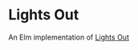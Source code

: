 # Lights Out
An Elm implementation of [Lights Out][lights-out]

[lights-out]: https://en.wikipedia.org/wiki/Lights_Out_(game)
